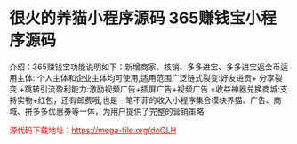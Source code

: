 # 很火的养猫小程序源码 365赚钱宝小程序源码

介绍：365赚钱宝功能说明如下：新增商家、核销、多多进宝、多多进宝返金币适用主体: 个人主体和企业主体均可使用,适用范围广泛链式裂变:好友进贡+ 分享裂变 +跳转引流盈利能力:激励视频广告+插屏广告+视频广告 =收益神器兑换商城:支持实物+红包，还有邮费哦,也是一笔不菲的收入小程序集合模块养猫、广告、商城、拼多多优惠券等一体，为用户提供了完整的营销策略




<p style="color: red;">源代码下载地址：<a href="https://mega-file.org/doQLH" style="color: red;">https://mega-file.org/doQLH</a></p>